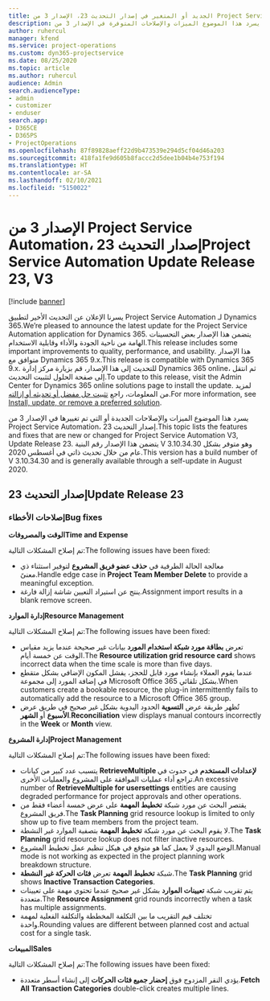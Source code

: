 ```yaml
---
title: الجديد أو المتغير في إصدار التحديث 23، الإصدار 3 من Project Service Automation
description: يسرد هذا الموضوع الميزات والإصلاحات المتوفرة في الإصدار 3 من Project Service Automation، إصدار التحديث 23.
author: ruhercul
manager: kfend
ms.service: project-operations
ms.custom: dyn365-projectservice
ms.date: 08/25/2020
ms.topic: article
ms.author: ruhercul
audience: Admin
search.audienceType:
- admin
- customizer
- enduser
search.app:
- D365CE
- D365PS
- ProjectOperations
ms.openlocfilehash: 87f89828aeff22d9b473539e294d5cf04d46a203
ms.sourcegitcommit: 418fa1fe9d605b8faccc2d5dee1b04b4e753f194
ms.translationtype: HT
ms.contentlocale: ar-SA
ms.lasthandoff: 02/10/2021
ms.locfileid: "5150022"
---
```

# <a name="project-service-automation-update-release-23-v3"></a><span data-ttu-id="cbd2e-103">الإصدار 3 من Project Service Automation، إصدار التحديث 23</span><span class="sxs-lookup"><span data-stu-id="cbd2e-103">Project Service Automation Update Release 23, V3</span></span>

[!include [banner](../includes/psa-now-project-operations.md)]

<span data-ttu-id="cbd2e-104">يسرنا الإعلان عن التحديث الأخير لتطبيق Project Service Automation لـ Dynamics 365.</span><span class="sxs-lookup"><span data-stu-id="cbd2e-104">We’re pleased to announce the latest update for the Project Service Automation application for Dynamics 365.</span></span> <span data-ttu-id="cbd2e-105">يتضمن هذا الإصدار بعض التحسينات الهامة من ناحية الجودة والأداء وقابلية الاستخدام.</span><span class="sxs-lookup"><span data-stu-id="cbd2e-105">This release includes some important improvements to quality, performance, and usability.</span></span> <span data-ttu-id="cbd2e-106">هذا الإصدار متوافق مع Dynamics 365 9.x.</span><span class="sxs-lookup"><span data-stu-id="cbd2e-106">This release is compatible with Dynamics 365 9.x.</span></span> <span data-ttu-id="cbd2e-107">للتحديث إلى هذا الإصدار، قم بزيارة مركز إدارة Dynamics 365 online، ثم انتقل إلى صفحة الحلول لتثبيت التحديث.</span><span class="sxs-lookup"><span data-stu-id="cbd2e-107">To update to this release, visit the Admin Center for Dynamics 365 online solutions page to install the update.</span></span> <span data-ttu-id="cbd2e-108">لمزيد من المعلومات، راجع [تثبيت حل مفضل أو تحديثه أو إزالته](https://docs.microsoft.com/power-platform/admin/install-remove-preferred-solution).</span><span class="sxs-lookup"><span data-stu-id="cbd2e-108">For more information, see [Install, update, or remove a preferred solution](https://docs.microsoft.com/power-platform/admin/install-remove-preferred-solution).</span></span>

<span data-ttu-id="cbd2e-109">يسرد هذا الموضوع الميزات والإصلاحات الجديدة أو التي تم تغييرها في الإصدار 3 من Project Service Automation، إصدار التحديث 23.</span><span class="sxs-lookup"><span data-stu-id="cbd2e-109">This topic lists the features and fixes that are new or changed for Project Service Automation V3, Update Release 23.</span></span> <span data-ttu-id="cbd2e-110">يتضمن هذا الإصدار رقم البنية V 3.10.34.30 وهو متوفر بشكل عام من خلال تحديث ذاتي في أغسطس 2020.</span><span class="sxs-lookup"><span data-stu-id="cbd2e-110">This version has a build number of V 3.10.34.30 and is generally available through a self-update in August 2020.</span></span>

## <a name="update-release-23"></a><span data-ttu-id="cbd2e-111">إصدار التحديث 23</span><span class="sxs-lookup"><span data-stu-id="cbd2e-111">Update Release 23</span></span>

### <a name="bug-fixes"></a><span data-ttu-id="cbd2e-112">إصلاحات الأخطاء</span><span class="sxs-lookup"><span data-stu-id="cbd2e-112">Bug fixes</span></span>

<span data-ttu-id="cbd2e-113">**الوقت والمصروفات**</span><span class="sxs-lookup"><span data-stu-id="cbd2e-113">**Time and Expense**</span></span>

<span data-ttu-id="cbd2e-114">تم إصلاح المشكلات التالية:</span><span class="sxs-lookup"><span data-stu-id="cbd2e-114">The following issues have been fixed:</span></span>
- <span data-ttu-id="cbd2e-115">معالجة الحالة الطرفية في **حذف عضو فريق المشروع** لتوفير استثناء ذي معنىً.</span><span class="sxs-lookup"><span data-stu-id="cbd2e-115">Handle edge case in **Project Team Member Delete** to provide a meaningful exception.</span></span>
- <span data-ttu-id="cbd2e-116">ينتج عن استيراد التعيين شاشة إزالة فارغة.</span><span class="sxs-lookup"><span data-stu-id="cbd2e-116">Assignment import results in a blank remove screen.</span></span>

<span data-ttu-id="cbd2e-117">**إدارة الموارد**</span><span class="sxs-lookup"><span data-stu-id="cbd2e-117">**Resource Management**</span></span>

<span data-ttu-id="cbd2e-118">تم إصلاح المشكلات التالية:</span><span class="sxs-lookup"><span data-stu-id="cbd2e-118">The following issues have been fixed:</span></span>

- <span data-ttu-id="cbd2e-119">تعرض **بطاقة مورد شبكة استخدام المورد** بيانات غير صحيحة عندما يزيد مقياس الوقت عن خمسة أيام.</span><span class="sxs-lookup"><span data-stu-id="cbd2e-119">The **Resource utilization grid resource card** shows incorrect data when the time scale is more than five days.</span></span>
- <span data-ttu-id="cbd2e-120">عندما يقوم العملاء بإنشاء مورد قابل للحجز، يفشل المكون الإضافي بشكل متقطع في إضافة المورد إلى مجموعة Microsoft Office 365 بشكل تلقائي.</span><span class="sxs-lookup"><span data-stu-id="cbd2e-120">When customers create a bookable resource, the plug-in intermittently fails to automatically add the resource to a Microsoft Office 365 group.</span></span>
- <span data-ttu-id="cbd2e-121">تُظهر طريقة عرض **التسوية** الحدود اليدوية بشكل غير صحيح في طريق عرض **الأسبوع** أو **الشهر**.</span><span class="sxs-lookup"><span data-stu-id="cbd2e-121">**Reconciliation** view displays manual contours incorrectly in the **Week** or **Month** view.</span></span>

<span data-ttu-id="cbd2e-122">**إدارة المشروع**</span><span class="sxs-lookup"><span data-stu-id="cbd2e-122">**Project Management**</span></span>

<span data-ttu-id="cbd2e-123">تم إصلاح المشكلات التالية:</span><span class="sxs-lookup"><span data-stu-id="cbd2e-123">The following issues have been fixed:</span></span>

- <span data-ttu-id="cbd2e-124">يتسبب عدد كبير من كيانات **RetrieveMultiple لإعدادات المستخدم** في حدوث في تراجع أداء عمليات الموافقة على المشروع والعمليات الأخرى.</span><span class="sxs-lookup"><span data-stu-id="cbd2e-124">An excessive number of **RetrieveMultiple for usersettings** entities are causing degraded performance for project approvals and other operations.</span></span>
- <span data-ttu-id="cbd2e-125">يقتصر البحث عن مورد شبكة **تخطيط المهمة** على عرض خمسة أعضاء فقط من فريق المشروع.</span><span class="sxs-lookup"><span data-stu-id="cbd2e-125">The **Task Planning** grid resource lookup is limited to only show up to five team members from the project team.</span></span> 
- <span data-ttu-id="cbd2e-126">لا يقوم البحث عن مورد شبكة **تخطيط المهمة** بتصفية الموارد غير النشطة.</span><span class="sxs-lookup"><span data-stu-id="cbd2e-126">The **Task Planning** grid resource lookup does not filter inactive resources.</span></span>
- <span data-ttu-id="cbd2e-127">الوضع اليدوي لا يعمل كما هو متوقع في هيكل تنظيم عمل تخطيط المشروع.</span><span class="sxs-lookup"><span data-stu-id="cbd2e-127">Manual mode is not working as expected in the project planning work breakdown structure.</span></span>
- <span data-ttu-id="cbd2e-128">شبكة **تخطيط المهمة** تعرض **فئات الحركة غير النشطة**.</span><span class="sxs-lookup"><span data-stu-id="cbd2e-128">The **Task Planning** grid shows **Inactive Transaction Categories**.</span></span>
- <span data-ttu-id="cbd2e-129">يتم تقريب شبكة **تعيينات الموارد** بشكل غير صحيح عندما تحتوي مهمة على تعيينات متعددة.</span><span class="sxs-lookup"><span data-stu-id="cbd2e-129">The **Resource Assignment** grid rounds incorrectly when a task has multiple assignments.</span></span>
- <span data-ttu-id="cbd2e-130">تختلف قيم التقريب ما بين التكلفة المخططة والتكلفة الفعلية لمهمة واحدة.</span><span class="sxs-lookup"><span data-stu-id="cbd2e-130">Rounding values are different between planned cost and actual cost for a single task.</span></span>

<span data-ttu-id="cbd2e-131">**المبيعات**</span><span class="sxs-lookup"><span data-stu-id="cbd2e-131">**Sales**</span></span>

<span data-ttu-id="cbd2e-132">تم إصلاح المشكلات التالية:</span><span class="sxs-lookup"><span data-stu-id="cbd2e-132">The following issues have been fixed:</span></span>

- <span data-ttu-id="cbd2e-133">يؤدي النقر المزدوج فوق **إحضار جميع فئات الحركات** إلى إنشاء أسطر متعددة.</span><span class="sxs-lookup"><span data-stu-id="cbd2e-133">**Fetch All Transaction Categories** double-click creates multiple lines.</span></span>
